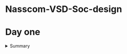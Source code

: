 # Nasscom-VSD-Soc-design

# Day one
<details>
 <summary> Summary </summary>
	
Installed all required tools.
</details>

